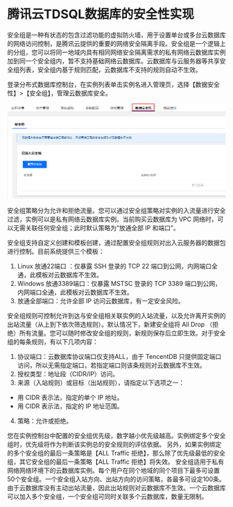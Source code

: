 # 腾讯云TDSQL数据库的安全性实现
安全组是一种有状态的包含过滤功能的虚拟防火墙，用于设置单台或多台云数据库的网络访问控制，是腾讯云提供的重要的网络安全隔离手段。安全组是一个逻辑上的分组，您可以将同一地域内具有相同网络安全隔离需求的私有网络云数据库实例加到同一个安全组内，暂不支持基础网络云数据库。云数据库与云服务器等共享安全组列表，安全组内基于规则匹配，云数据库不支持的规则自动不生效。

登录分布式数据库控制台，在实例列表单击实例名进入管理页，选择【数据安全性】>【安全组】，管理云数据库安全。

![image](../../../../Gallerys/tencentdb5-44.jpg)

安全组策略分为允许和拒绝流量。您可以通过安全组策略对实例的入流量进行安全过滤，实例可以是私有网络云数据库实例。当前购买云数据库为 VPC 网络时，可以无需关联任何安全组；此时默认策略为“放通全部 IP 和端口”。

安全组支持自定义创建和模板创建，通过配置安全组规则对出入云服务器的数据包进行控制。目前系统提供三个模板：
1.	Linux 放通22端口 ：仅暴露 SSH 登录的 TCP 22 端口到公网，内网端口全通，此模板对云数据库不生效。
2.	Windows 放通3389端口：仅暴露 MSTSC 登录的 TCP 3389 端口到公网，内网端口全通，此模板对云数据库不生效。
3.	放通全部端口：允许全部 IP 访问云数据库，有一定安全风险。

安全组规则可控制允许到达与安全组相关联实例的入站流量，以及允许离开实例的出站流量（从上到下依次筛选规则）。默认情况下，新建安全组将 All Drop （拒绝）所有流量。您可以随时修改安全组的规则，新规则保存后立即生效。对于安全组的每条规则，有以下几项内容：
1.	协议端口：云数据库协议端口仅支持ALL，由于 TencentDB 只提供固定端口访问，所以无需指定端口，若指定端口则该条规则对云数据库不生效。
2.	授权类型：地址段（CIDR/IP）访问。
3.	来源（入站规则）或目标（出站规则），请指定以下选项之一：
* 用 CIDR 表示法，指定的单个 IP 地址。
* 用 CIDR 表示法，指定的 IP 地址范围。
4.	策略：允许或拒绝。

您在实例控制台中配置的安全组优先级，数字越小优先级越高。实例绑定多个安全组时，优先级将作为判断该实例总的安全规则的评估依据。
另外，如果实例绑定的多个安全组的最后一条策略是【ALL Traffic 拒绝】，那么除了优先级最低的安全组，其它安全组的最后一条策略【ALL Traffic 拒绝】将失效。
安全组适用于私有网络网络环境下的云数据库实例。每个用户在同个地域的同个项目下最多可设置50个安全组。一个安全组入站方向、出站方向的访问策略，各最多可设定100条。由于云数据库没有主动出站流量，因此出站规则对云数据库不生效。一个云数据库可以加入多个安全组，一个安全组可同时关联多个云数据库，数量无限制。


